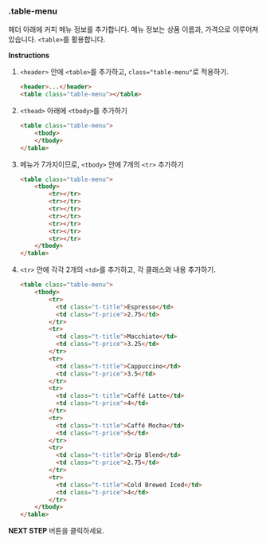 ### .table-menu
헤더 아래에 커피 메뉴 정보를 추가합니다. 메뉴 정보는 상품 이름과, 가격으로 이루어져있습니다. `<table>`를 활용합니다. 

**Instructions**
1. `<header>` 안에 `<table>`를 추가하고, `class="table-menu"`로 적용하기. 
    ```html
    <header>...</header>
    <table class="table-menu"></table>
    ```

1. `<thead>` 아래에 `<tbody>`를 추가하기
    ```html
    <table class="table-menu">
        <tbody>
        </tbody>
    </table>
    ```

1. 메뉴가 7가지이므로, `<tbody>` 안에 7개의 `<tr>` 추가하기
    ```html
    <table class="table-menu">
        <tbody>
            <tr></tr>
            <tr></tr>
            <tr></tr>
            <tr></tr>
            <tr></tr>
            <tr></tr>
            <tr></tr>
        </tbody>
    </table>
    ```

1. `<tr>` 안에 각각 2개의 `<td>`를 추가하고, 각 클래스와 내용 추가하기.
    ```html
    <table class="table-menu">
        <tbody>
            <tr>
              <td class="t-title">Espresso</td>
              <td class="t-price">2.75</td>
            </tr>
            <tr>
              <td class="t-title">Macchiato</td>
              <td class="t-price">3.25</td>
            </tr>
            <tr>
              <td class="t-title">Cappuccino</td>
              <td class="t-price">3.5</td>
            </tr>
            <tr>
              <td class="t-title">Caffé Latte</td>
              <td class="t-price">4</td>
            </tr>
            <tr>
              <td class="t-title">Caffé Mocha</td>
              <td class="t-price">5</td>
            </tr>
            <tr>
              <td class="t-title">Drip Blend</td>
              <td class="t-price">2.75</td>
            </tr>
            <tr>
              <td class="t-title">Cold Brewed Iced</td>
              <td class="t-price">4</td>
            </tr>
        </tbody>
    </table>
    ```

**NEXT STEP** 버튼을 클릭하세요.